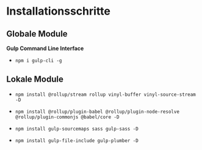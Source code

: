 # Installationsschritte

## Globale Module

**Gulp Command Line Interface**

- `npm i gulp-cli -g`

## Lokale Module

- `npm install @rollup/stream rollup vinyl-buffer vinyl-source-stream -D`

- `npm install @rollup/plugin-babel @rollup/plugin-node-resolve @rollup/plugin-commonjs @babel/core -D`

- `npm install gulp-sourcemaps sass gulp-sass -D`

- `npm install gulp-file-include gulp-plumber -D`
